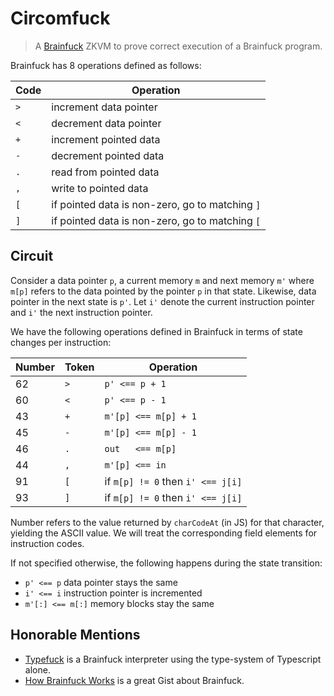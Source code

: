 # Circomfuck

> A [Brainfuck](https://en.wikipedia.org/wiki/Brainfuck) ZKVM to prove correct execution of a Brainfuck program.

Brainfuck has 8 operations defined as follows:

| Code | Operation                                       |
| ---- | ----------------------------------------------- |
| `>`  | increment data pointer                          |
| `<`  | decrement data pointer                          |
| `+`  | increment pointed data                          |
| `-`  | decrement pointed data                          |
| `.`  | read from pointed data                          |
| `,`  | write to pointed data                           |
| `[`  | if pointed data is non-zero, go to matching `]` |
| `]`  | if pointed data is non-zero, go to matching `[` |

## Circuit

Consider a data pointer `p`, a current memory `m` and next memory `m'` where `m[p]` refers to the data pointed by the pointer `p` in that state. Likewise, data pointer in the next state is `p'`. Let `i'` denote the current instruction pointer and `i'` the next instruction pointer.

We have the following operations defined in Brainfuck in terms of state changes per instruction:

| Number | Token | Operation                         |
| ------ | ----- | --------------------------------- |
| 62     | `>`   | `p' <== p + 1`                    |
| 60     | `<`   | `p' <== p - 1`                    |
| 43     | `+`   | `m'[p] <== m[p] + 1`              |
| 45     | `-`   | `m'[p] <== m[p] - 1`              |
| 46     | `.`   | `out   <== m[p]`                  |
| 44     | `,`   | `m'[p] <== in`                    |
| 91     | `[`   | if `m[p] != 0` then `i' <== j[i]` |
| 93     | `]`   | if `m[p] != 0` then `i' <== j[i]` |

Number refers to the value returned by `charCodeAt` (in JS) for that character, yielding the ASCII value. We will treat the corresponding field elements for instruction codes.

If not specified otherwise, the following happens during the state transition:

- `p' <== p` data pointer stays the same
- `i' <== i` instruction pointer is incremented
- `m'[:] <== m[:]` memory blocks stay the same

## Honorable Mentions

- [Typefuck](https://github.com/susisu/typefuck) is a Brainfuck interpreter using the type-system of Typescript alone.
- [How Brainfuck Works](https://gist.github.com/roachhd/dce54bec8ba55fb17d3a) is a great Gist about Brainfuck.
